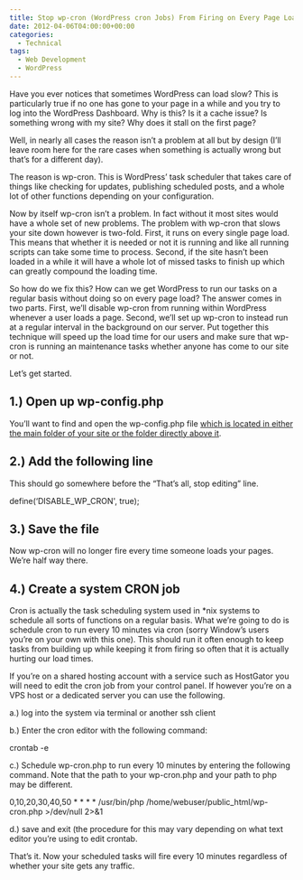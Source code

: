 ```yaml
---
title: Stop wp-cron (WordPress cron Jobs) From Firing on Every Page Load
date: 2012-04-06T04:00:00+00:00
categories:
  - Technical
tags:
  - Web Development
  - WordPress
---
```


Have you ever notices that sometimes WordPress can load slow? This is particularly true if no one has gone to your page in a while and you try to log into the WordPress Dashboard. Why is this? Is it a cache issue? Is something wrong with my site? Why does it stall on the first page?

Well, in nearly all cases the reason isn’t a problem at all but by design (I’ll leave room here for the rare cases when something is actually wrong but that’s for a different day).

The reason is wp-cron. This is WordPress’ task scheduler that takes care of things like checking for updates, publishing scheduled posts, and a whole lot of other functions depending on your configuration.

Now by itself wp-cron isn’t a problem. In fact without it most sites would have a whole set of new problems. The problem with wp-cron that slows your site down however is two-fold. First, it runs on every single page load. This means that whether it is needed or not it is running and like all running scripts can take some time to process. Second, if the site hasn’t been loaded in a while it will have  a whole lot of missed tasks to finish up which can greatly compound the loading time.

So how do we fix this? How can we get WordPress to run our tasks on a regular basis without doing so on every page load? The answer comes in two parts. First, we’ll disable wp-cron from running within WordPress whenever a user loads a page. Second, we’ll set up wp-cron to instead run at a regular interval in the background on our server. Put together this technique will speed up the load time for our users and make sure that wp-cron is running an maintenance tasks whether anyone has come to our site or not.

Let’s get started.

## 1.) Open up wp-config.php

You’ll want to find and open the wp-config.php file [which is located in either the main folder of your site or the folder directly above it][1].

## 2.) Add the following line

This should go somewhere before the “That’s all, stop editing” line.

define(&#8216;DISABLE\_WP\_CRON', true);

## 3.) Save the file

Now wp-cron will no longer fire every time someone loads your pages. We’re half way there.

## 4.) Create a system CRON job

Cron is actually the task scheduling system used in *nix systems to schedule all sorts of functions on a regular basis. What we’re going to do is schedule cron to run every 10 minutes via cron (sorry Window’s users you’re on your own with this one). This should run it often enough to keep tasks from building up while keeping it from firing so often that it is actually hurting our load times.

If you’re on a shared hosting account with a service such as HostGator you will need to edit the cron job from your control panel. If however you’re on a VPS host or a dedicated server you can use the following.

a.) log into the system via terminal or another ssh client

b.) Enter the cron editor with the following command:

crontab -e

c.) Schedule wp-cron.php to run every 10 minutes by entering the following command. Note that the path to your wp-cron.php and your path to php may be different.

0,10,20,30,40,50 \* \* \* \* /usr/bin/php /home/webuser/public_html/wp-cron.php >/dev/null 2>&1

d.) save and exit (the procedure for this may vary depending on what text editor you’re using to edit crontab.

That’s it. Now your scheduled tasks will fire every 10 minutes regardless of whether your site gets any traffic.

 [1]: /2012/02/one-simple-way-to-secure-wordpress/